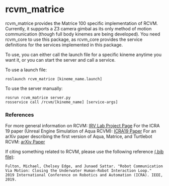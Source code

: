 # rcvm_matrice

rcvm_matrice provides the Matrice 100 specific implementation of RCVM. Currently, it supports a Z3 camera gimbal as its only method of motion communication (though full body kinemes are being developed). You need rcvm_core to use this package, as rcvm_core provides the service definitions for the services implemented in this package.

To use, you can either call the launch file for a specific kineme anytime you want it, or you can start the server and call a service.

To use a launch file:

    roslaunch rcvm_matrice [kineme_name.launch]

To use the server manually:

    rosrun rcvm_matrice server.py
    rosservice call /rcvm/[kineme_name] [service-args]

### References
For more general information on RCVM: [IRV Lab Project Page](https://irvlab.dl.umn.edu/projects/robot-communication-motion)
For the ICRA 19 paper (Unreal Engine Simulation of Aqua RCVM): [ICRA19 Paper](https://ieeexplore.ieee.org/abstract/document/8793491)
For an arXiv paper describing the first version of Aqua, Matrice, and Turtlebot RCVM: [arXiv Paper](https://arxiv.org/abs/1903.03134)

If citing something related to RCVM, please use the following reference [(.bib file)](https://raw.githubusercontent.com/fultonms/publications/master/rcvm_icra18.bib):


    Fulton, Michael, Chelsey Edge, and Junaed Sattar. "Robot Communication Via Motion: Closing the Underwater Human-Robot Interaction Loop." 
    2019 International Conference on Robotics and Automation (ICRA). IEEE, 2019.
